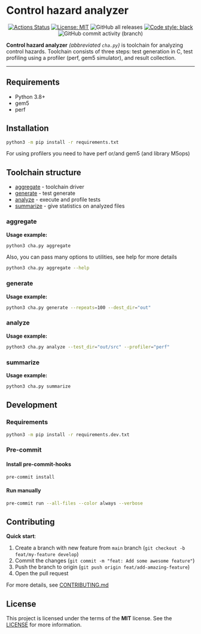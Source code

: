 # Control hazard analyzer

<p align="center">
<a href="https://github.com/osogi/control-hazard-analyzer/actions"><img alt="Actions Status" src="https://github.com/osogi/control-hazard-analyzer/actions/workflows/github-actions.yml/badge.svg"></a>
<a href="https://github.com/osogi/control-hazard-analyzer/blob/main/LICENSE.md"><img alt="License: MIT" src="https://black.readthedocs.io/en/stable/_static/license.svg"></a>
<img alt="GitHub all releases" src="https://img.shields.io/github/downloads/osogi/control-hazard-analyzer/total">
<a href="https://github.com/psf/black"><img alt="Code style: black" src="https://img.shields.io/badge/code%20style-black-000000.svg"></a>
<img alt="GitHub commit activity (branch)" src="https://img.shields.io/github/commit-activity/m/osogi/control-hazard-analyzer">
</p>

**Control hazard analyzer** *(abbreviated `cha.py`)* is toolchain for analyzing control hazards. Toolchain consists of
three steps: test generation in C, test profiling using a profiler (perf, gem5 simulator), and result collection.

---

## Requirements

- Python 3.8+
- gem5
- perf

## Installation

```bash
python3 -m pip install -r requirements.txt
```

For using profilers you need to have perf or/and gem5 (and library M5ops)

## Toolchain structure

- [aggregate](#aggregate) - toolchain driver
- [generate](#generate) - test generate
- [analyze](#analyze) - execute and profile tests
- [summarize](#summarize) - give statistics on analyzed files

### aggregate

**Usage example:**

```bash
python3 cha.py aggregate
```

Also, you can pass many options to utilities, see help for more details

```bash
python3 cha.py aggregate --help
```

### generate

**Usage example:**

```bash
python3 cha.py generate --repeats=100 --dest_dir="out"
```

### analyze

**Usage example:**

```bash
python3 cha.py analyze --test_dir="out/src" --profiler="perf"
```

### summarize

**Usage example:**

```bash
python3 cha.py summarize
```
## Development

### Requirements

```bash
python3 -m pip install -r requirements.dev.txt
```

### Pre-commit

#### Install pre-commit-hooks

```bash
pre-commit install
```

#### Run manually

```bash
pre-commit run --all-files --color always --verbose
```

## Contributing

**Quick start**:

1. Create a branch with new feature from `main` branch (`git checkout -b feat/my-feature develop`)
2. Commit the changes (`git commit -m "feat: Add some awesome feature"`)
3. Push the branch to origin (`git push origin feat/add-amazing-feature`)
4. Open the pull request

For more details, see [CONTRIBUTING.md](CONTRIBUTING.md)

## License

This project is licensed under the terms of the **MIT** license. See the [LICENSE](LICENSE.md) for more information.
